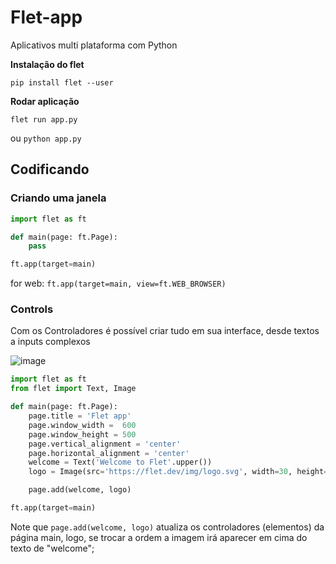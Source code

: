# Flet-app
Aplicativos multi plataforma com Python

**Instalação do flet**
```
pip install flet --user
```
**Rodar aplicação**
```
flet run app.py
```
ou `python app.py`


## Codificando
### Criando uma janela
```python
import flet as ft

def main(page: ft.Page):
    pass

ft.app(target=main)
```
for web: `ft.app(target=main, view=ft.WEB_BROWSER)`

### Controls
Com os Controladores é possível criar tudo em sua interface, desde textos a inputs complexos

![image](https://github.com/IK-R-S/Flet-app/assets/73291742/a0927160-7c04-4f3c-ab96-edbb8b6647d2)


```python
import flet as ft
from flet import Text, Image

def main(page: ft.Page):
    page.title = 'Flet app'
    page.window_width =  600
    page.window_height = 500
    page.vertical_alignment = 'center'
    page.horizontal_alignment = 'center'
    welcome = Text('Welcome to Flet'.upper())
    logo = Image(src='https://flet.dev/img/logo.svg', width=30, height=30)

    page.add(welcome, logo)

ft.app(target=main)
```
Note que `page.add(welcome, logo)` atualiza os controladores (elementos) da página main, logo, se trocar a ordem a imagem irá aparecer em cima do texto de "welcome";
